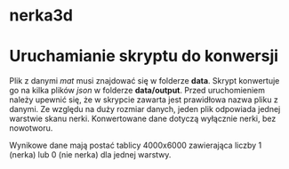 # nerka3d

# Uruchamianie skryptu do konwersji
Plik z danymi *mat* musi znajdować się w folderze **data**. Skrypt konwertuje go na kilka plików *json* w folderze **data/output**. Przed uruchomieniem należy upewnić się, że w skrypcie zawarta jest prawidłowa nazwa pliku z danymi. Ze względu na duży rozmiar danych, jeden plik odpowiada jednej warstwie skanu nerki. Konwertowane dane dotyczą wyłącznie nerki, bez nowotworu.

Wynikowe dane mają postać tablicy 4000x6000 zawierająca liczby 1 (nerka) lub 0 (nie nerka) dla jednej warstwy.
